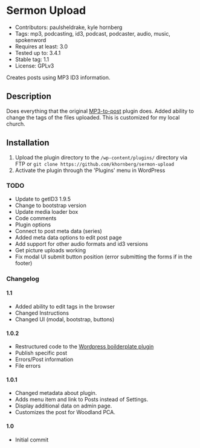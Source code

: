# Sermon Upload
- Contributors: paulsheldrake, kyle hornberg
- Tags: mp3, podcasting, id3, podcast, podcaster, audio, music, spokenword
- Requires at least: 3.0
- Tested up to: 3.4.1
- Stable tag: 1.1
- License: GPLv3

Creates posts using MP3 ID3 information.

## Description

Does everything that the original [MP3-to-post](http://www.fractured-state.com/2011/09/mp3-to-post-plugin/) plugin does. 
Added ability to change the tags of the files uploaded.
This is customized for my local church.


## Installation

1. Upload the plugin directory to the `/wp-content/plugins/` directory via FTP or `git clone https://github.com/khornberg/sermon-upload`
2. Activate the plugin through the 'Plugins' menu in WordPress


### TODO
- Update to getID3 1.9.5
- Change to bootstrap version
- Update media loader box
- Code comments
- Plugin options
- Connect to post meta data (series)
- Added meta data options to edit post page
- Add support for other audio formats and id3 versions
- Get picture uploads working
- Fix modal UI submit button position (error submitting the forms if in the footer)

### Changelog 

#### 1.1
* Added ability to edit tags in the browser
* Changed Instructions
* Changed UI (modal, bootstrap, buttons)

#### 1.0.2
* Restructured code to the [Wordpress boilderplate plugin](http://)
* Publish specific post
* Errors/Post information
* File errors

#### 1.0.1
* Changed metadata about plugin.
* Adds menu item and link to Posts instead of Settings.
* Display additional data on admin page.
* Customizes the post for Woodland PCA.

#### 1.0
* Initial commit
